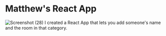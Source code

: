# Matthew's React App
![Screenshot (28)](https://github.com/mbutterfield322/Week-15-Assignment/assets/114889947/41eadabc-923a-48d7-92f5-f0a7616ee45c)
I created a React App that lets you add someone's name and the room in that category.
